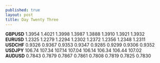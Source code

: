 ```yaml
---
published: true
layout: post
title: Day Twenty Three
---
```


**GBPUSD** 1.3954    1.4021    1.3998    1.3987    1.3888    1.3910    1.3921    1.3932  
**EURUSD** 1.2325    1.2279    1.2294    1.2302    1.2372    1.2356    1.2348    1.2311  
**USDCHF** 0.9326    0.9367    0.9353    0.9347    0.9285    0.9299    0.9306    0.9352  
**USDJPY** 106.74    107.34    107.14    107.04    106.14    106.34    106.44    107.02  
**AUDUSD** 0.7843    0.7879    0.7867    0.7861    0.7808    0.7819    0.7825    0.7830